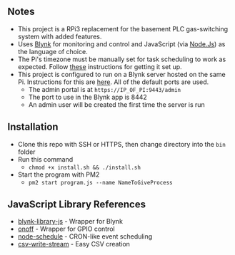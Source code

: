 ## Notes
- This project is a RPi3 replacement for the basement PLC gas-switching system with added features. 
- Uses [Blynk](http://www.blynk.cc/) for monitoring and control and JavaScript (via [Node.Js](https://nodejs.org/en/)) as the language of choice.
- The Pi's timezone must be manually set for task scheduling to work as expected. Follow [these](https://victorhurdugaci.com/raspberry-pi-sync-date-and-time) instructions for getting it set up.
- This project is configured to run on a Blynk server hosted on the same Pi. Instructions for this are [here](https://github.com/blynkkk/blynk-server#blynk-server). All of the default ports are used.
	- The admin portal is at `https://IP_OF_PI:9443/admin`
	- The port to use in the Blynk app is 8442
	- An admin user will be created the first time the server is run

## Installation
- Clone this repo with SSH or HTTPS, then change directory into the `bin` folder
- Run this command
  - `chmod +x install.sh && ./install.sh`
- Start the program with PM2
  - `pm2 start program.js --name NameToGiveProcess`

## JavaScript Library References
- [blynk-library-js](https://github.com/vshymanskyy/blynk-library-js) - Wrapper for Blynk
- [onoff](https://github.com/fivdi/onoff) - Wrapper for GPIO control
- [node-schedule](https://github.com/node-schedule/node-schedule) - CRON-like event scheduling
- [csv-write-stream](https://github.com/maxogden/csv-write-stream) - Easy CSV creation
